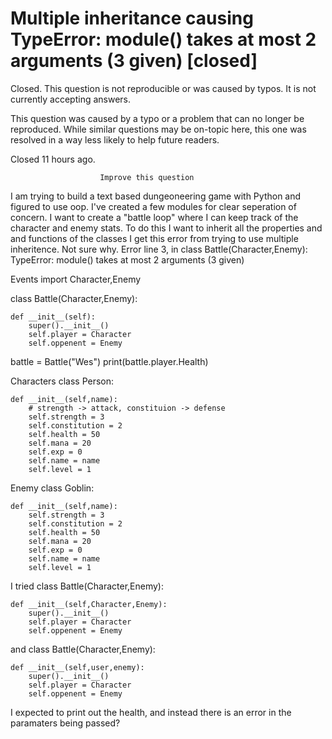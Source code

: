 
# Multiple inheritance causing TypeError: module() takes at most 2 arguments (3 given) [closed]







Closed. This question is not reproducible or was caused by typos. It is not currently accepting answers.
                        
                    










 This question was caused by a typo or a problem that can no longer be reproduced. While similar questions may be on-topic here, this one was resolved in a way less likely to help future readers.


Closed 11 hours ago.







                        Improve this question
                    



I am trying to build a text based dungeoneering game with Python and figured to use oop. I've created a few modules for clear seperation of concern. I want to create a "battle loop" where I can keep track of the character and enemy stats. To do this I want to inherit all the properties and and functions of the classes I get this error from trying to use multiple inheritence. Not sure why.
Error
line 3, in <module>
    class Battle(Character,Enemy):
TypeError: module() takes at most 2 arguments (3 given)

Events
import Character,Enemy

class Battle(Character,Enemy):

    def __init__(self):
        super().__init__()
        self.player = Character
        self.oppenent = Enemy

battle = Battle("Wes")
print(battle.player.Health)


Characters
class Person:

    def __init__(self,name):
        # strength -> attack, constituion -> defense
        self.strength = 3
        self.constitution = 2
        self.health = 50
        self.mana = 20
        self.exp = 0
        self.name = name
        self.level = 1

Enemy
class Goblin:
    
    def __init__(self,name):
        self.strength = 3
        self.constitution = 2
        self.health = 50
        self.mana = 20
        self.exp = 0
        self.name = name
        self.level = 1

I tried
class Battle(Character,Enemy):

    def __init__(self,Character,Enemy):
        super().__init__()
        self.player = Character
        self.oppenent = Enemy

and
class Battle(Character,Enemy):

    def __init__(self,user,enemy):
        super().__init__()
        self.player = Character
        self.oppenent = Enemy

I expected to print out the health, and instead there is an error in the paramaters being passed?

        